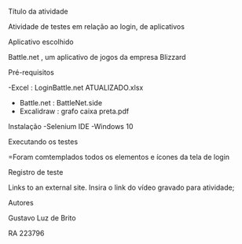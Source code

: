 Título da atividade

Atividade de testes em relação ao login, de aplicativos

Aplicativo escolhido

Battle.net , um aplicativo de jogos da empresa Blizzard

Pré-requisitos

-Excel : LoginBattle.net ATUALIZADO.xlsx
- Battle.net : BattleNet.side
- Excalidraw : grafo caixa preta.pdf

  
Instalação
-Selenium IDE
-Windows 10

Executando os testes

=Foram comtemplados todos os elementos e ícones da tela de login

Registro de teste

Links to an external site.
Insira o link do vídeo gravado para atividade;

Autores

Gustavo Luz de Brito

RA 223796
